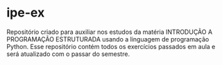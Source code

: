 # ipe-ex

Repositório criado para auxiliar nos estudos da matéria INTRODUÇÃO A PROGRAMAÇÃO ESTRUTURADA usando a linguagem de programação Python.
Esse repositório contém todos os exercícios passados em aula e será atualizado com o passar do semestre.

